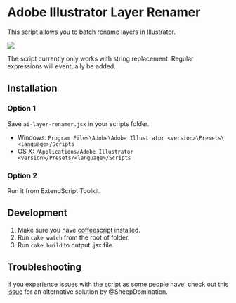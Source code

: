 # Adobe Illustrator Layer Renamer

This script allows you to batch rename layers in Illustrator. 

![](https://s3-us-west-2.amazonaws.com/sebastienlavoie.personal/adobe-illustrator-layer-renamer.png)

The script currently only works with string replacement. Regular expressions will eventually be added.

## Installation

### Option 1

Save `ai-layer-renamer.jsx` in your scripts folder.

- Windows: `Program Files\Adobe\Adobe Illustrator <version>\Presets\<language>/Scripts`
- OS X: `/Applications/Adobe Illustrator <version>/Presets/<language>/Scripts`

### Option 2

Run it from ExtendScript Toolkit.

## Development

1. Make sure you have [coffeescript](http://coffeescript.org) installed.
2. Run `cake watch` from the root of folder.
3. Run `cake build` to output .jsx file.
 
## Troubleshooting

If you experience issues with the script as some people have, check out [this issue](https://github.com/seblavoie/adobe-illustrator-layer-renamer/issues/1#issuecomment-102243191) for an alternative solution by @SheepDomination.
